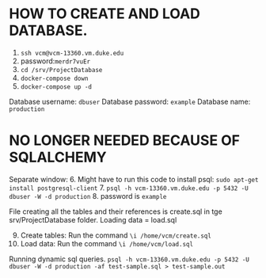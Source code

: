 # HOW TO CREATE AND LOAD DATABASE.
1. `ssh vcm@vcm-13360.vm.duke.edu`
2. password:`merdr7vuEr`
3. `cd /srv/ProjectDatabase`
4. `docker-compose down`
5. `docker-compose up -d`

Database username: `dbuser`
Database password: `example`
Database name: `production`

# NO LONGER NEEDED BECAUSE OF SQLALCHEMY
Separate window:
6. Might have to run this code to install psql: `sudo apt-get install postgresql-client`
7. `psql -h vcm-13360.vm.duke.edu -p 5432 -U dbuser -W -d production`
8. password is `example`

File creating all the tables and their references is create.sql in tge srv/ProjectDatabase folder.
Loading data = load.sql

9. Create tables: Run the command `\i /home/vcm/create.sql`
10. Load data: Run the command `\i /home/vcm/load.sql`


Running dynamic sql queries.
`psql -h vcm-13360.vm.duke.edu -p 5432 -U dbuser -W -d production -af test-sample.sql > test-sample.out`




